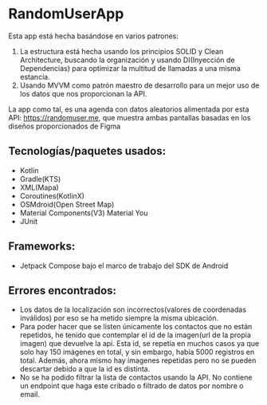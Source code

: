 # RandomUserApp

Esta app está hecha basándose en varios patrones:

1. La estructura está hecha usando los principios SOLID y Clean Architecture, buscando la organización y usando DI(Inyección de Dependencias) para optimizar la multitud de llamadas a una misma estancia.
2. Usando MVVM como patrón maestro de desarrollo para un mejor uso de los datos que nos proporcionan la API.

La app como tal, es una agenda con datos aleatorios alimentada por esta API: https://randomuser.me, que muestra ambas pantallas basadas en los diseños proporcionados de Figma

## Tecnologías/paquetes usados:
- Kotlin
- Gradle(KTS)
- XML(Mapa)
- Coroutines(KotlinX)
- OSMdroid(Open Street Map)
- Material Components(V3) Material You
- JUnit

## Frameworks:
- Jetpack Compose bajo el marco de trabajo del SDK de Android


## Errores encontrados:
- Los datos de la localización son incorrectos(valores de coordenadas inválidos) por eso se ha metido siempre la misma ubicación.
- Para poder hacer que se listen únicamente los contactos que no están repetidos, he tenido que contemplar el id de la imagen(url de la propia imagen) que devuelve la api. Esta id, se repetía en muchos casos ya que solo hay 150 imágenes en total, y sin embargo, había 5000 registros en total. Además, ahora mismo hay imagenes repetidas pero no se pueden descartar debido a que la id es distinta.
- No se ha podido filtrar la lista de contactos usando la API. No contiene un endpoint que haga este cribado o filtrado de datos por nombre o email.
